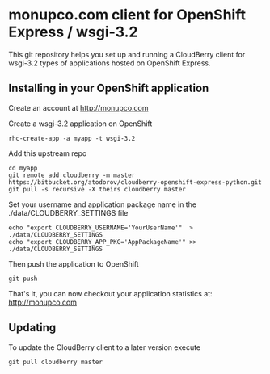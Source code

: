 monupco.com client for OpenShift Express / wsgi-3.2
========================================================

This git repository helps you set up and running a CloudBerry
client for wsgi-3.2 types of applications hosted on OpenShift Express.

Installing in your OpenShift application
--------------------------------------------------------

Create an account at <http://monupco.com>

Create a wsgi-3.2 application on OpenShift

    rhc-create-app -a myapp -t wsgi-3.2

Add this upstream repo

    cd myapp
    git remote add cloudberry -m master https://bitbucket.org/atodorov/cloudberry-openshift-express-python.git
    git pull -s recursive -X theirs cloudberry master

Set your username and application package name in the ./data/CLOUDBERRY_SETTINGS file

    echo "export CLOUDBERRY_USERNAME='YourUserName'"  >  ./data/CLOUDBERRY_SETTINGS
    echo "export CLOUDBERRY_APP_PKG='AppPackageName'" >> ./data/CLOUDBERRY_SETTINGS

Then push the application to OpenShift

    git push

That's it, you can now checkout your application statistics at:
<http://monupco.com>


Updating
--------------------------------------------------------

To update the CloudBerry client to a later version execute

    git pull cloudberry master
